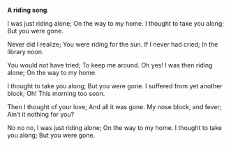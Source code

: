 **A riding song**.

I was just riding alone;
On the way to my home.
I thought to take you along;
But you were gone.

Never did I realize;
You were riding for the sun.
If I never had cried;
In the library noon.

You would not have tried;
To keep me around.
Oh yes! I was then riding alone;
On the way to my home.

I thought to take you along;
But you were gone.
I suffered from yet another block;
Oh! This morning too soon.

Then I thought of your love;
And all it was gone.
My nose block, and fever;
Ain’t it nothing for you?

No no no, I was just riding alone;
On the way to my home.
I thought to take you along;
But you were gone.
